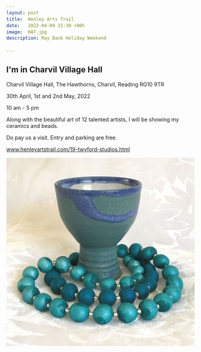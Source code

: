 ```yaml
---
layout: post
title:  Henley Arts Trail
date:   2022-04-09 15:30 +00h
image:  HAT.jpg
description: May Bank Holiday Weekend

---
```


## I'm in Charvil Village Hall

Charvil Village Hall, The Hawthorns, Charvil, Reading RG10 9TR

30th April, 1st and 2nd May, 2022

10 am - 5 pm

Along with the beautiful art of 12 talented artists, I will be showing my ceramics and beads.

Do pay us a visit. Entry and parking are free.

www.henleyartstrail.com/19-twyford-studios.html

![Goblet with beads](/images/Goblet-with-Beads.jpg)
